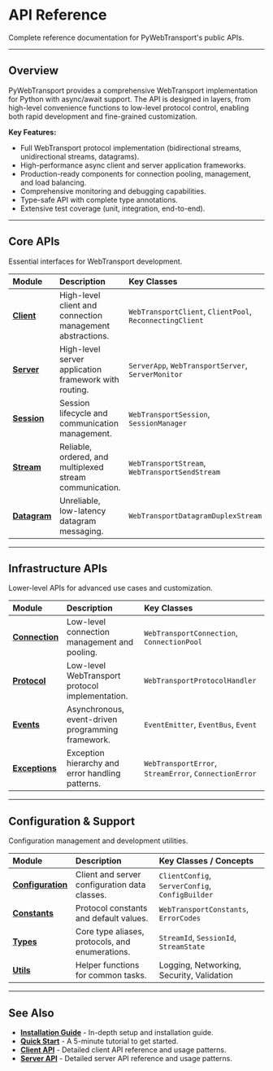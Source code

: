 # API Reference

Complete reference documentation for PyWebTransport's public APIs.

---

## Overview

PyWebTransport provides a comprehensive WebTransport implementation for Python with async/await support. The API is designed in layers, from high-level convenience functions to low-level protocol control, enabling both rapid development and fine-grained customization.

**Key Features:**

- Full WebTransport protocol implementation (bidirectional streams, unidirectional streams, datagrams).
- High-performance async client and server application frameworks.
- Production-ready components for connection pooling, management, and load balancing.
- Comprehensive monitoring and debugging capabilities.
- Type-safe API with complete type annotations.
- Extensive test coverage (unit, integration, end-to-end).

---

## Core APIs

Essential interfaces for WebTransport development.

| Module                      | Description                                               | Key Classes                                              |
| :-------------------------- | :-------------------------------------------------------- | :------------------------------------------------------- |
| **[Client](client.md)**     | High-level client and connection management abstractions. | `WebTransportClient`, `ClientPool`, `ReconnectingClient` |
| **[Server](server.md)**     | High-level server application framework with routing.     | `ServerApp`, `WebTransportServer`, `ServerMonitor`       |
| **[Session](session.md)**   | Session lifecycle and communication management.           | `WebTransportSession`, `SessionManager`                  |
| **[Stream](stream.md)**     | Reliable, ordered, and multiplexed stream communication.  | `WebTransportStream`, `WebTransportSendStream`           |
| **[Datagram](datagram.md)** | Unreliable, low-latency datagram messaging.               | `WebTransportDatagramDuplexStream`                       |

---

## Infrastructure APIs

Lower-level APIs for advanced use cases and customization.

| Module                          | Description                                       | Key Classes                                           |
| :------------------------------ | :------------------------------------------------ | :---------------------------------------------------- |
| **[Connection](connection.md)** | Low-level connection management and pooling.      | `WebTransportConnection`, `ConnectionPool`            |
| **[Protocol](protocol.md)**     | Low-level WebTransport protocol implementation.   | `WebTransportProtocolHandler`                         |
| **[Events](events.md)**         | Asynchronous, event-driven programming framework. | `EventEmitter`, `EventBus`, `Event`                   |
| **[Exceptions](exceptions.md)** | Exception hierarchy and error handling patterns.  | `WebTransportError`, `StreamError`, `ConnectionError` |

---

## Configuration & Support

Configuration management and development utilities.

| Module                         | Description                                     | Key Classes / Concepts                          |
| :----------------------------- | :---------------------------------------------- | :---------------------------------------------- |
| **[Configuration](config.md)** | Client and server configuration data classes.   | `ClientConfig`, `ServerConfig`, `ConfigBuilder` |
| **[Constants](constants.md)**  | Protocol constants and default values.          | `WebTransportConstants`, `ErrorCodes`           |
| **[Types](types.md)**          | Core type aliases, protocols, and enumerations. | `StreamId`, `SessionId`, `StreamState`          |
| **[Utils](utils.md)**          | Helper functions for common tasks.              | Logging, Networking, Security, Validation       |

---

## See Also

- **[Installation Guide](../installation.md)** - In-depth setup and installation guide.
- **[Quick Start](../quickstart.md)** - A 5-minute tutorial to get started.
- **[Client API](client.md)** - Detailed client API reference and usage patterns.
- **[Server API](server.md)** - Detailed server API reference and usage patterns.
